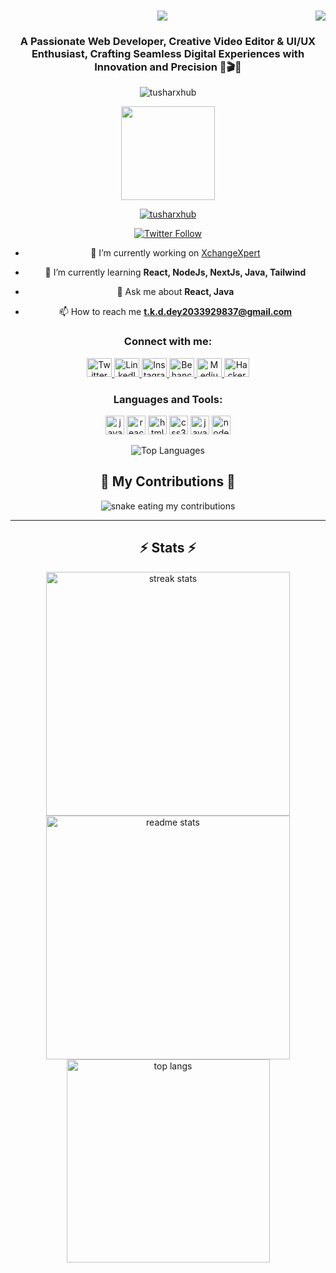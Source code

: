 <div align="center">
    <img align="right" src="https://visitor-badge.laobi.icu/badge?page_id=Tusharxhub.Tusharxhub" />

<h1>
    <img src="https://readme-typing-svg.herokuapp.com/?font=Righteous&size=35&center=true&vCenter=true&width=500&height=70&duration=4000&lines=Hi+There!+%F0%9F%91%8B;+I'm+Tushar+Kanti+Dey!;" />
</h1>

<h3>A Passionate Web Developer, Creative Video Editor & UI/UX Enthusiast, Crafting Seamless Digital Experiences with Innovation and Precision 🚀🎬🎨</h3>

<p>
  <img src="https://komarev.com/ghpvc/?username=tusharxhub&label=Profile%20views&color=0e75b6&style=flat" alt="tusharxhub" />
</p>

<p>
  <img src="https://media.giphy.com/media/M9gbBd9nbDrOTu1Mqx/giphy.gif" height="150" />
</p>

<p> 
  <a href="https://github.com/ryo-ma/github-profile-trophy">
    <img src="https://github-profile-trophy.vercel.app/?username=tusharxhub" alt="tusharxhub" />
  </a> 
</p>

<p> 
  <a href="https://twitter.com/dey2033929837" target="blank">
    <img src="https://img.shields.io/twitter/follow/dey2033929837?logo=twitter&style=for-the-badge" alt="Twitter Follow" />
  </a> 
</p>

- 🔭 I’m currently working on [XchangeXpert](https://github.com/Tusharxhub/XchangeXpert)

- 🌱 I’m currently learning **React, NodeJs, NextJs, Java, Tailwind**

- 💬 Ask me about **React, Java**

- 📫 How to reach me **t.k.d.dey2033929837@gmail.com**

<h3>Connect with me:</h3>
<p>
  <a href="https://twitter.com/dey2033929837" target="blank">
    <img src="https://raw.githubusercontent.com/rahuldkjain/github-profile-readme-generator/master/src/images/icons/Social/twitter.svg" alt="Twitter" height="30" width="40" />
  </a>
  <a href="https://www.linkedin.com/in/tushar-kanti-dey-86185b28b/" target="blank">
    <img src="https://raw.githubusercontent.com/rahuldkjain/github-profile-readme-generator/master/src/images/icons/Social/linked-in-alt.svg" alt="LinkedIn" height="30" width="40" />
  </a>
  <a href="https://www.instagram.com/tushardevx01/" target="blank">
    <img src="https://raw.githubusercontent.com/rahuldkjain/github-profile-readme-generator/master/src/images/icons/Social/instagram.svg" alt="Instagram" height="30" width="40" />
  </a>
  <a href="https://www.behance.net/tusharkantidey" target="blank">
    <img src="https://raw.githubusercontent.com/rahuldkjain/github-profile-readme-generator/master/src/images/icons/Social/behance.svg" alt="Behance" height="30" width="40" />
  </a>
  <a href="https://medium.com/@t.k.d.dey2033929837" target="blank">
    <img src="https://raw.githubusercontent.com/rahuldkjain/github-profile-readme-generator/master/src/images/icons/Social/medium.svg" alt="Medium" height="30" width="40" />
  </a>
  <a href="https://www.hackerrank.com/t_k_d_dey2033921" target="blank">
    <img src="https://raw.githubusercontent.com/rahuldkjain/github-profile-readme-generator/master/src/images/icons/Social/hackerrank.svg" alt="HackerRank" height="30" width="40" />
  </a>
</p>

<h3>Languages and Tools:</h3>
<p>
  <img src="https://cdn.jsdelivr.net/gh/devicons/devicon/icons/javascript/javascript-original.svg" height="30" alt="javascript logo" />
  <img src="https://cdn.jsdelivr.net/gh/devicons/devicon/icons/react/react-original.svg" height="30" alt="react logo" />
  <img src="https://cdn.jsdelivr.net/gh/devicons/devicon/icons/html5/html5-original.svg" height="30" alt="html5 logo" />
  <img src="https://cdn.jsdelivr.net/gh/devicons/devicon/icons/css3/css3-original.svg" height="30" alt="css3 logo" />
  <img src="https://cdn.jsdelivr.net/gh/devicons/devicon/icons/java/java-original.svg" height="30" alt="java logo" />
  <img src="https://cdn.jsdelivr.net/gh/devicons/devicon/icons/nodejs/nodejs-original.svg" height="30" alt="nodejs logo" />
</p>

<p>
  <img src="https://github-readme-stats.vercel.app/api/top-langs?username=tusharxhub&show_icons=true&locale=en&layout=compact" alt="Top Languages" />
</p>

<h2>🐍 My Contributions 🐍</h2>
<p>
  <img alt="snake eating my contributions" src="https://raw.githubusercontent.com/Tusharxhub/Tusharxhub/output/github-contribution-grid-snake.svg" />
</p>

<hr/>

<h2>⚡ Stats ⚡</h2>
<p>
  <img width=390 src="https://github-readme-streak-stats.herokuapp.com/?user=Tusharxhub&count_private=true&theme=react&border_radius=10" alt="streak stats"/>
  <img width=390 src="https://github-readme-stats.vercel.app/api?username=Tusharxhub&count_private=true&show_icons=true&theme=react&rank_icon=github&border_radius=10" alt="readme stats" />
  <br/>
  <img width=325 src="https://github-readme-stats.vercel.app/api/top-langs/?username=Tusharxhub&hide=HTML&langs_count=8&layout=compact&theme=react&border_radius=10&size_weight=0.5&count_weight=0.5&exclude_repo=github-readme-stats" alt="top langs" />
</p>
</div>
